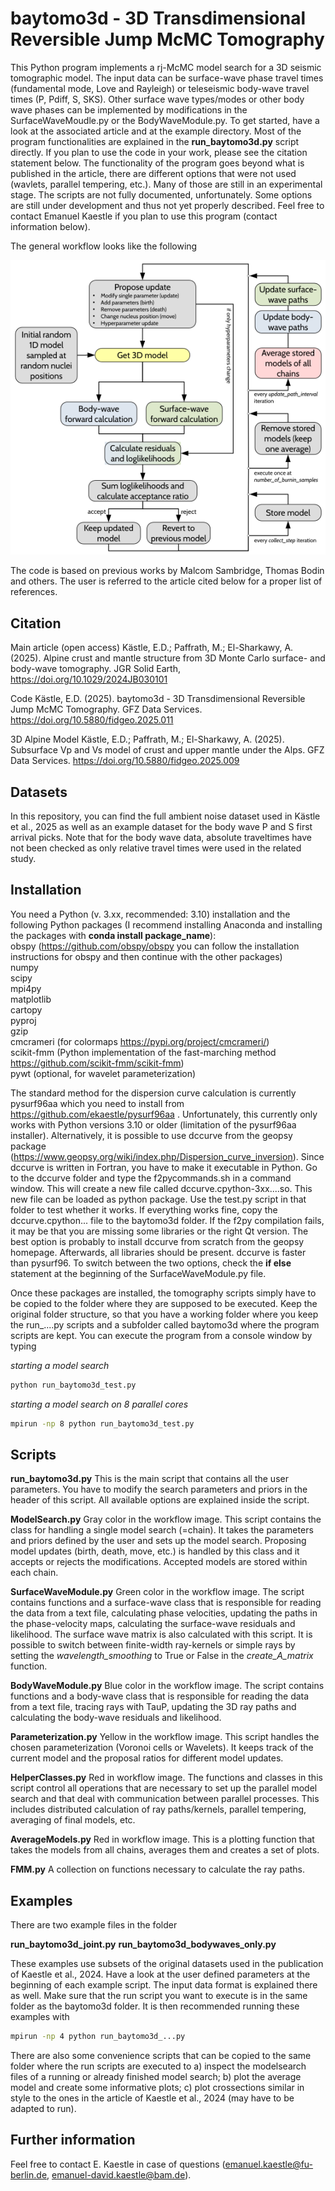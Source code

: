 # baytomo3d - 3D Transdimensional Reversible Jump McMC Tomography

This Python program implements a rj-McMC model search for a 3D seismic tomographic model. The input data can be surface-wave phase travel times (fundamental mode, Love and Rayleigh) or teleseismic body-wave travel times (P, Pdiff, S, SKS). Other surface wave types/modes or other body wave phases can be implemented by modifications in the SurfaceWaveMoudle.py or the BodyWaveModule.py. To get started, have a look at the associated article and at the example directory. Most of the program functionalities are explained in the __run_baytomo3d.py__ script directly. If you plan to use the code in your work, please see the citation statement below. The functionality of the program goes beyond what is published in the article, there are different options that were not used (wavlets, parallel tempering, etc.). Many of those are still in an experimental stage. The scripts are not fully documented, unfortunately. Some options are still under development and thus not yet properly described. Feel free to contact Emanuel Kaestle if you plan to use this program (contact information below).

The general workflow looks like the following

![workflow](imgs/baytomo3d_workflow.png)

The code is based on previous works by Malcom Sambridge, Thomas Bodin and others. The user is referred to the article cited below for a proper list of references.

## Citation

Main article (open access)
Kästle, E.D.; Paffrath, M.; El-Sharkawy, A. (2025). Alpine crust and mantle structure from 3D Monte Carlo surface- and body-wave tomography. JGR Solid Earth, https://doi.org/10.1029/2024JB030101

Code
Kästle, E.D. (2025). baytomo3d - 3D Transdimensional Reversible Jump McMC Tomography. GFZ Data Services. https://doi.org/10.5880/fidgeo.2025.011

3D Alpine Model
Kästle, E.D.; Paffrath, M.; El-Sharkawy, A. (2025). Subsurface Vp and Vs model of crust and upper mantle under the Alps. GFZ Data Services. https://doi.org/10.5880/fidgeo.2025.009


## Datasets

In this repository, you can find the full ambient noise dataset used in Kästle et al., 2025 as well as an example dataset for the body wave P and S first arrival picks. Note that for the body wave data, absolute traveltimes have not been checked as only relative travel times were used in the related study.

## Installation

You need a Python (v. 3.xx, recommended: 3.10) installation and the following Python packages (I recommend installing Anaconda and installing the packages with __conda install package_name__):  
obspy (https://github.com/obspy/obspy you can follow the installation instructions for obspy and then continue with the other packages)  
numpy  
scipy  
mpi4py  
matplotlib  
cartopy  
pyproj  
gzip  
cmcrameri (for colormaps https://pypi.org/project/cmcrameri/)  
scikit-fmm (Python implementation of the fast-marching method https://github.com/scikit-fmm/scikit-fmm)  
pywt (optional, for wavelet parameterization)  

The standard method for the dispersion curve calculation is currently pysurf96aa which you need to install from https://github.com/ekaestle/pysurf96aa . Unfortunately, this currently only works with Python versions 3.10 or older (limitation of the pysurf96aa installer).
Alternatively, it is possible to use dccurve from the geopsy package (https://www.geopsy.org/wiki/index.php/Dispersion_curve_inversion). Since dccurve is written in Fortran, you have to make it executable in Python. Go to the dccurve folder and type the f2pycommands.sh in a command window. This will create a new file called dccurve.cpython-3xx....so. This new file can be loaded as python package. Use the test.py script in that folder to test whether it works. If everything works fine, copy the dccurve.cpython... file to the baytomo3d folder.
If the f2py compilation fails, it may be that you are missing some libraries or the right Qt version. The best option is probably to install dccurve from scratch from the geopsy homepage. Afterwards, all libraries should be present. dccurve is faster than pysurf96. To switch between the two options, check the __if else__ statement at the beginning of the SurfaceWaveModule.py file.

Once these packages are installed, the tomography scripts simply have to be copied to the folder where they are supposed to be executed. Keep the original folder structure, so that you have a working folder where you keep the run_....py scripts and a subfolder called baytomo3d where the program scripts are kept. You can execute the program from a console window by typing

_starting a model search_
```bash
python run_baytomo3d_test.py
```

_starting a model search on 8 parallel cores_
```bash
mpirun -np 8 python run_baytomo3d_test.py
```

## Scripts

__run_baytomo3d.py__
This is the main script that contains all the user parameters. You have to modify the search parameters and priors in the header of this script. All available options are explained inside the script.

__ModelSearch.py__
Gray color in the workflow image. This script contains the class for handling a single model search (=chain). It takes the parameters and priors defined by the user and sets up the model search. Proposing model updates (birth, death, move, etc.) is handled by this class and it accepts or rejects the modifications. Accepted models are stored within each chain.

__SurfaceWaveModule.py__
Green color in the workflow image. The script contains functions and a surface-wave class that is responsible for reading the data from a text file, calculating phase velocities, updating the paths in the phase-velocity maps, calculating the surface-wave residuals and likelihood. The surface wave matrix is also calculated with this script. It is possible to switch between finite-width ray-kernels or simple rays by setting the _wavelength_smoothing_ to True or False in the _create_A_matrix_ function.

__BodyWaveModule.py__
Blue color in the workflow image. The script contains functions and a body-wave class that is responsible for reading the data from a text file, tracing rays with TauP, updating the 3D ray paths and calculating the body-wave residuals and likelihood.

__Parameterization.py__
Yellow in the workflow image. This script handles the chosen parameterization (Voronoi cells or Wavelets). It keeps track of the current model and the proposal ratios for different model updates.

__HelperClasses.py__
Red in workflow image. The functions and classes in this script control all operations that are necessary to set up the parallel model search and that deal with communication between parallel processes. This includes distributed calculation of ray paths/kernels, parallel tempering, averaging of final models, etc.

__AverageModels.py__
Red in workflow image. This is a plotting function that takes the models from all chains, averages them and creates a set of plots.

__FMM.py__
A collection on functions necessary to calculate the ray paths.

## Examples

There are two example files in the folder

__run_baytomo3d_joint.py__
__run_baytomo3d_bodywaves_only.py__

These examples use subsets of the original datasets used in the publication of Kaestle et al., 2024. Have a look at the user defined parameters at the beginning of each example script. The input data format is explained there as well. Make sure that the run script you want to execute is in the same folder as the baytomo3d folder. It is then recommended running these examples with
```bash
mpirun -np 4 python run_baytomo3d_...py
```
There are also some convenience scripts that can be copied to the same folder where the run scripts are executed to a) inspect the modelsearch files of a running or already finished model search; b) plot the average model and create some informative plots; c) plot crossections similar in style to the ones in the article of Kaestle et al., 2024 (may have to be adapted to run).

## Further information

Feel free to contact E. Kaestle in case of questions (emanuel.kaestle@fu-berlin.de, emanuel-david.kaestle@bam.de).
